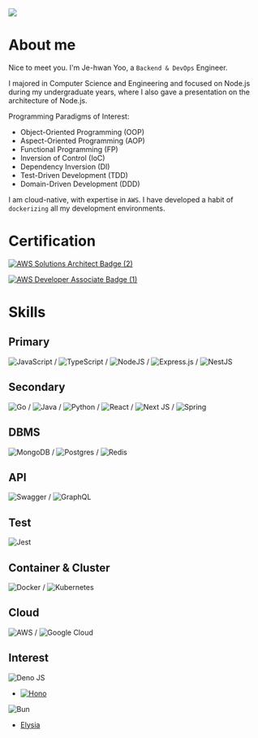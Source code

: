 <a href="https://github.com/devxb/gitanimals">
  <img src="https://render.gitanimals.org/farms/{JeHwanYoo}"/>
</a>

# About me

Nice to meet you. I'm Je-hwan Yoo, a `Backend & DevOps` Engineer.

I majored in Computer Science and Engineering and focused on Node.js during my undergraduate years, where I also gave a presentation on the architecture of Node.js.

Programming Paradigms of Interest:

- Object-Oriented Programming (OOP)
- Aspect-Oriented Programming (AOP)
- Functional Programming (FP)
- Inversion of Control (IoC)
- Dependency Inversion (DI)
- Test-Driven Development (TDD)
- Domain-Driven Development (DDD)

I am cloud-native, with expertise in `AWS`. I have developed a habit of `dockerizing` all my development environments.

# Certification

[![AWS Solutions Architect Badge (2)](https://github.com/JeHwanYoo/JeHwanYoo/assets/13535954/c03a3617-a380-40d8-99b4-6af735a6ff44)](https://www.credly.com/badges/ce51dce3-79aa-4f8e-89e8-4f30ad391fee)

[![AWS Developer Associate Badge (1)](https://github.com/JeHwanYoo/JeHwanYoo/assets/13535954/7117c27f-b1d3-4ed6-8cd5-5272c9f4c198)](https://www.credly.com/badges/39e69769-ce33-46e6-bb1f-c115d69a7ab9)

# Skills

## Primary

![JavaScript](https://img.shields.io/badge/javascript-%23323330.svg?style=for-the-badge&logo=javascript&logoColor=%23F7DF1E) / ![TypeScript](https://img.shields.io/badge/typescript-%23007ACC.svg?style=for-the-badge&logo=typescript&logoColor=white) / ![NodeJS](https://img.shields.io/badge/node.js-6DA55F?style=for-the-badge&logo=node.js&logoColor=white) / ![Express.js](https://img.shields.io/badge/express.js-%23404d59.svg?style=for-the-badge&logo=express&logoColor=%2361DAFB) / ![NestJS](https://img.shields.io/badge/nestjs-%23E0234E.svg?style=for-the-badge&logo=nestjs&logoColor=white)

## Secondary

![Go](https://img.shields.io/badge/go-%2300ADD8.svg?style=for-the-badge&logo=go&logoColor=white) / ![Java](https://img.shields.io/badge/java-%23ED8B00.svg?style=for-the-badge&logo=openjdk&logoColor=white) / ![Python](https://img.shields.io/badge/python-3670A0?style=for-the-badge&logo=python&logoColor=ffdd54) / ![React](https://img.shields.io/badge/react-%2320232a.svg?style=for-the-badge&logo=react&logoColor=%2361DAFB) / ![Next JS](https://img.shields.io/badge/Next-black?style=for-the-badge&logo=next.js&logoColor=white) / ![Spring](https://img.shields.io/badge/spring-%236DB33F.svg?style=for-the-badge&logo=spring&logoColor=white)

## DBMS

![MongoDB](https://img.shields.io/badge/MongoDB-%234ea94b.svg?style=for-the-badge&logo=mongodb&logoColor=white) / ![Postgres](https://img.shields.io/badge/postgres-%23316192.svg?style=for-the-badge&logo=postgresql&logoColor=white) / ![Redis](https://img.shields.io/badge/redis-%23DD0031.svg?style=for-the-badge&logo=redis&logoColor=white)

## API

![Swagger](https://img.shields.io/badge/-Swagger-%23Clojure?style=for-the-badge&logo=swagger&logoColor=white) / ![GraphQL](https://img.shields.io/badge/-GraphQL-E10098?style=for-the-badge&logo=graphql&logoColor=white)

## Test

![Jest](https://img.shields.io/badge/-jest-%23C21325?style=for-the-badge&logo=jest&logoColor=white)

## Container & Cluster

![Docker](https://img.shields.io/badge/docker-%230db7ed.svg?style=for-the-badge&logo=docker&logoColor=white) / ![Kubernetes](https://img.shields.io/badge/kubernetes-%23326ce5.svg?style=for-the-badge&logo=kubernetes&logoColor=white)

## Cloud

![AWS](https://img.shields.io/badge/AWS-%23FF9900.svg?style=for-the-badge&logo=amazon-aws&logoColor=white) / ![Google Cloud](https://img.shields.io/badge/GoogleCloud-%234285F4.svg?style=for-the-badge&logo=google-cloud&logoColor=white)

## Interest

![Deno JS](https://img.shields.io/badge/deno%20js-000000?style=for-the-badge&logo=deno&logoColor=white)

- [![Hono](https://img.shields.io/badge/Hono-E36002?logo=hono&logoColor=fff)](#)

![Bun](https://img.shields.io/badge/Bun-%23000000.svg?style=for-the-badge&logo=bun&logoColor=white)

- [Elysia](https://elysiajs.com/)
